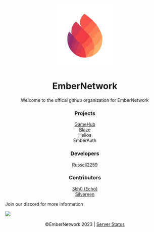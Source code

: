 <p align="center"><img src="https://github.com/EmberNetwork/.github/blob/main/profile/logo.png?raw=true" width="200px"/></p>

<h1 align="center">EmberNetwork</h1>
<p align="center">Welcome to the offical github organization for EmberNetwork</p>

<h3 align="center">Projects</h3>
<p align="center">
  <a href="https://github.com/EmberNetwork/GameHub">GameHub</a>
  <br>
  <a href="https://github.com/EmberNetwork/Blaze">Blaze</a>
  <br>
  <a>Helios</a>
  <br>
  <a>EmberAuth</a>
</p>

<h3 align="center">Developers</h3>
<p align="center">
<a href="https://github.com/Russell2259">Russell2259</a>
</p>
<h3 align="center">Contributors</h3>
<p align="center">
<a href="https://github.com/3kh0">3kh0 (Echo)</a>
<br>
<a href="https://github.com/silvereen">Silvereen</a>
<p>
Join our discord for more information

<a align="center" href="https://discord.gg/RXBbxQ4wuJ" align="center"><img src="https://invidget.switchblade.xyz/RXBbxQ4wuJ?theme=dark"/></a>
</p>

<p align="center">
  ©EmberNetwork 2023 | <a href="https://status.embernet.work/">Server Status</a>
</p>

